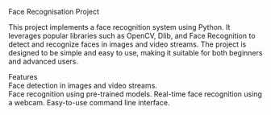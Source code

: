  Face Recognisation Project
 
This project implements a face recognition system using Python. It leverages popular libraries such as OpenCV, Dlib, and Face Recognition to detect and recognize faces in images and video streams. The project is designed to be simple and easy to use, making it suitable for both beginners and advanced users. 
 
Features  
Face detection in images and video streams.  
Face recognition using pre-trained models.
Real-time face recognition using a webcam.
Easy-to-use command line interface.
 
